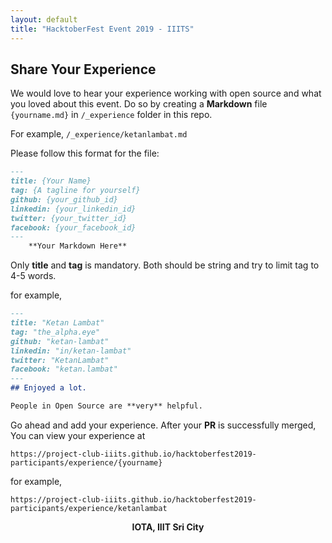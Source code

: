 ```yaml
---
layout: default
title: "HacktoberFest Event 2019 - IIITS"
---
```


## Share Your Experience

We would love to hear your experience working with open source and what you loved about this event. Do so by creating a **Markdown** file `{yourname.md}` in `/_experience` folder in this repo.

For example, `/_experience/ketanlambat.md`

Please follow this format for the file:

```md
---
title: {Your Name}
tag: {A tagline for yourself}
github: {your_github_id}
linkedin: {your_linkedin_id}
twitter: {your_twitter_id}
facebook: {your_facebook_id}
---
    **Your Markdown Here**
```

Only **title** and **tag** is mandatory. Both should be string and try to limit tag to 4-5 words.

for example,

```md
---
title: "Ketan Lambat"
tag: "the_alpha.eye"
github: "ketan-lambat"
linkedin: "in/ketan-lambat"
twitter: "KetanLambat"
facebook: "ketan.lambat"
---
## Enjoyed a lot.

People in Open Source are **very** helpful.
```

Go ahead and add your experience. After your **PR** is successfully merged, You can view your experience at

`https://project-club-iiits.github.io/hacktoberfest2019-participants/experience/{yourname}`

for example,

`https://project-club-iiits.github.io/hacktoberfest2019-participants/experience/ketanlambat`

**<center>IOTA, IIIT Sri City</center>**